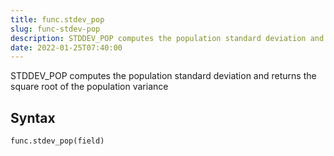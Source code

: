 ```yaml
---
title: func.stdev_pop
slug: func-stdev-pop
description: STDDEV_POP computes the population standard deviation and returns the square root of the population variance
date: 2022-01-25T07:40:00
---
```


STDDEV_POP computes the population standard deviation and returns the square root of the population variance

## Syntax
```python
func.stdev_pop(field)
```
